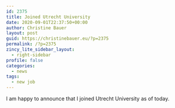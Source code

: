 ```yaml
---
id: 2375
title: Joined Utrecht University
date: 2020-09-01T22:37:50+00:00
author: Christine Bauer
layout: post
guid: https://christinebauer.eu/?p=2375
permalink: /?p=2375
zincy_lite_sidebar_layout:
  - right-sidebar
profile: false
categories:
  - news
tags:
  - new job
---
```

I am happy to announce that I joined Utrecht University as of today.